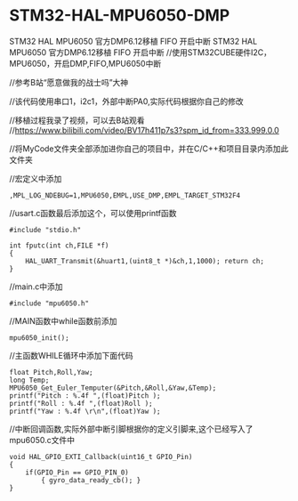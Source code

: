 # STM32-HAL-MPU6050-DMP
STM32 HAL MPU6050 官方DMP6.12移植 FIFO 开启中断
STM32 HAL MPU6050 官方DMP6.12移植 FIFO 开启中断 //使用STM32CUBE硬件I2C，MPU6050，开启DMP,FIFO,MPU6050中断

//参考B站“愿意做我的战士吗”大神

//该代码使用串口1，i2c1，外部中断PA0,实际代码根据你自己的修改

//移植过程我录了视频，可以去B站观看 //https://www.bilibili.com/video/BV17h411p7s3?spm_id_from=333.999.0.0

//将MyCode文件夹全部添加进你自己的项目中，并在C/C++和项目目录内添加此文件夹

//宏定义中添加 
```
,MPL_LOG_NDEBUG=1,MPU6050,EMPL,USE_DMP,EMPL_TARGET_STM32F4
```

//usart.c函数最后添加这个，可以使用printf函数

```
#include "stdio.h"

int fputc(int ch,FILE *f) 
{ 
    HAL_UART_Transmit(&huart1,(uint8_t *)&ch,1,1000); return ch; 
} 
```

//main.c中添加
```
#include "mpu6050.h"
```

//MAIN函数中while函数前添加 
```
mpu6050_init();
```

//主函数WHILE循环中添加下面代码 
```
float Pitch,Roll,Yaw;
long Temp; 
MPU6050_Get_Euler_Temputer(&Pitch,&Roll,&Yaw,&Temp);
printf("Pitch : %.4f ",(float)Pitch ); 
printf("Roll : %.4f ",(float)Roll ); 
printf("Yaw : %.4f \r\n",(float)Yaw ); 
```

//中断回调函数,实际外部中断引脚根据你的定义引脚来,这个已经写入了mpu6050.c文件中 
```
void HAL_GPIO_EXTI_Callback(uint16_t GPIO_Pin) 
{ 
    if(GPIO_Pin == GPIO_PIN_0)
        { gyro_data_ready_cb(); }
} 
```
